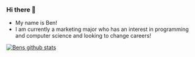 ### Hi there 👋

- My name is Ben!
- I am currently a marketing major who has an interest in programming and computer science and looking to change careers! 

[![Bens github stats](https://github-readme-stats.vercel.app/api?Baguirre03=anuraghazra)](https://github.com/anuraghazra/github-readme-stats)

<!--
**Baguirre03/Baguirre03** is a ✨ _special_ ✨ repository because its `README.md` (this file) appears on your GitHub profile.

Here are some ideas to get you started:

- 🔭 I’m currently working on ...
- 🌱 I’m currently learning ...
- 👯 I’m looking to collaborate on ...
- 🤔 I’m looking for help with ...
- 💬 Ask me about ...
- 📫 How to reach me: ...
- 😄 Pronouns: ...
- ⚡ Fun fact: ...
-->
